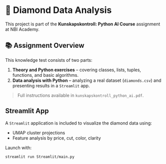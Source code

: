 # 💎 Diamond Data Analysis

This project is part of the **Kunskapskontroll: Python AI Course** assignment at NBI Academy.

## 📚 Assignment Overview

This knowledge test consists of two parts:

1. **Theory and Python exercises** – covering classes, lists, tuples, functions, and basic algorithms.
2. **Data analysis with Python** – analyzing a real dataset (`diamonds.csv`) and presenting results in a `Streamlit` app.

> Full instructions available in `kunskapskontroll_python_ai.pdf`.

## Streamlit App

A `Streamlit` application is included to visualize the diamond data using:
- UMAP cluster projections
- Feature analysis by price, cut, color, clarity

Launch with:
```bash
streamlit run Streamlit/main.py
